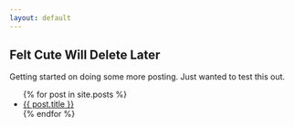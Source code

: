```yaml
---
layout: default
---
```


## Felt Cute Will Delete Later 

Getting started on doing some more posting. Just wanted to test this out. 

<ul>
  {% for post in site.posts %}
    <li>
      <a href="{{ post.url }}">{{ post.title }}</a>
    </li>
  {% endfor %}
</ul>
